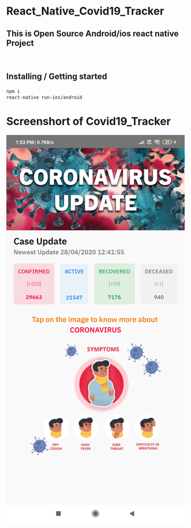 # React_Native_Covid19_Tracker
<h2>This is Open Source Android/ios react native Project</h2><br/>


## Installing / Getting started
```shell
npm i
react-native run-ios/android
```

<h1>Screenshort of Covid19_Tracker</h1>

![Repo List](Screenshot_2020-04-28-13-53-35-442_com.covid_19_tracker.jpg)



